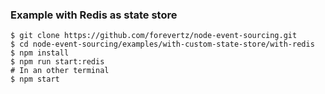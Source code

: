 ### Example with Redis as state store

```shell
$ git clone https://github.com/forevertz/node-event-sourcing.git
$ cd node-event-sourcing/examples/with-custom-state-store/with-redis
$ npm install
$ npm run start:redis
# In an other terminal
$ npm start
```
